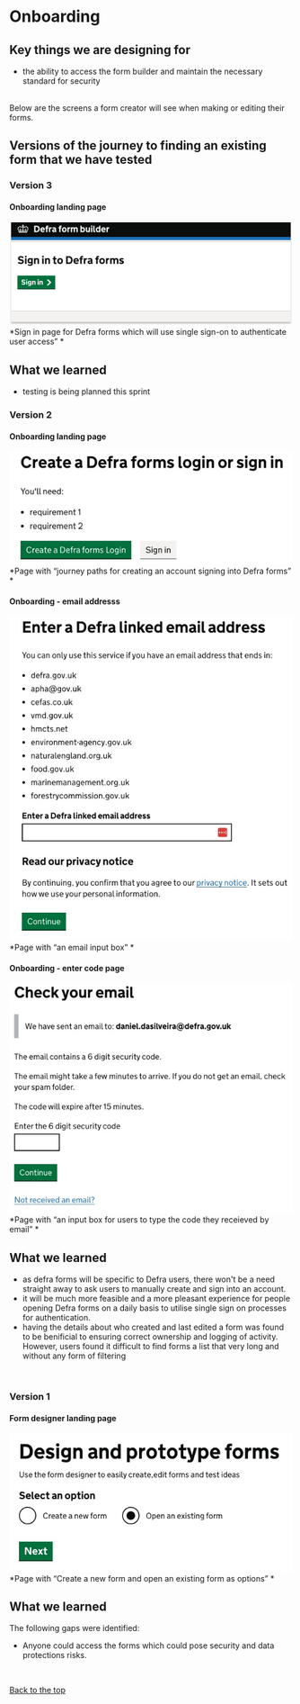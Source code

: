 # Onboarding

## Key things we are designing for
- the ability to access the form builder and maintain the necessary standard for security

<br>
Below are the screens a form creator will see when making or editing their forms.

## Versions of the journey to finding an existing form that we have tested

### Version 3
#### Onboarding landing page
![sign-in screen v3](/app/design/assets/authentication-page.png)
<br> *Sign in page for Defra forms which will use single sign-on to authenticate user access” *

## What we learned
- testing is being planned this sprint

### Version 2
#### Onboarding landing page
![sign-in screen 1](/app/design/assets/sign-in-v2.jpeg)
<br> *Page with “journey paths for creating an account signing into Defra forms” *

#### Onboarding - email addresss
![sign-in screen 2](/app/design/assets/sign-in-email-v2.jpeg)
<br> *Page with “an email input box” *

#### Onboarding - enter code page
![sign-in screen 3](/app/design/assets/sign-in-code-v2.jpeg)
<br> *Page with “an input box for users to type the code they receieved by email” *


## What we learned

- as defra forms will be specific to Defra users, there won't be a need straight away to ask users to manually create and sign into an account.
- it will be much more feasible and a more pleasant experience for people opening Defra forms on a daily basis to utilise single sign on processes for authentication.
- having the details about who created and last edited a form was found to be benificial to ensuring correct ownership and logging of activity. However, users found it difficult to find forms a list that very long and without any form of filtering

<br>

### Version 1
#### Form designer landing page

![XGov find an existing form journey screenshot 1](/app/design/assets/xgov-as-is-existing-forms1.jpeg)
<br> *Page with “Create a new form and open an existing form as options” *


## What we learned

The following gaps were identified:
- Anyone could access the forms which could pose security and data protections risks.

<br>

[Back to the top](#prototype-version-6)
